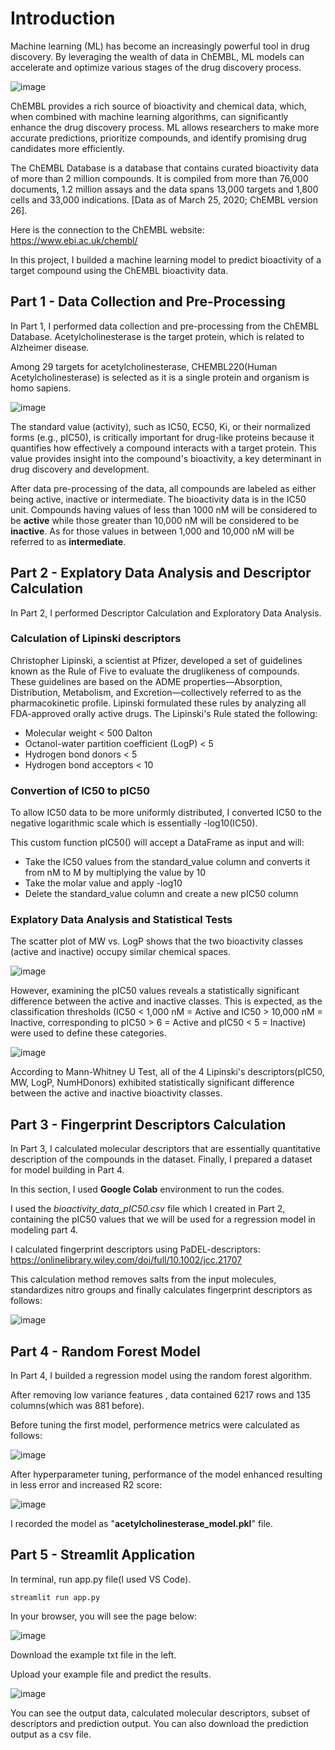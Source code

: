 
# Introduction 
Machine learning (ML) has become an increasingly powerful tool in drug discovery. By leveraging the wealth of data in ChEMBL, ML models can accelerate and optimize various stages of the drug discovery process.

![image](https://github.com/user-attachments/assets/734f70c6-3b30-49df-af68-95a6564fd4fd)


ChEMBL provides a rich source of bioactivity and chemical data, which, when combined with machine learning algorithms, can significantly enhance the drug discovery process. ML allows researchers to make more accurate predictions, prioritize compounds, and identify promising drug candidates more efficiently.

The ChEMBL Database is a database that contains curated bioactivity data of more than 2 million compounds. It is compiled from more than 76,000 documents, 1.2 million assays and the data spans 13,000 targets and 1,800 cells and 33,000 indications. [Data as of March 25, 2020; ChEMBL version 26].

Here is the connection to the ChEMBL website: https://www.ebi.ac.uk/chembl/

In this project, I builded a machine learning model to predict bioactivity of a target compound using the ChEMBL bioactivity data.


## Part 1 - Data Collection and Pre-Processing
In Part 1, I performed data collection and pre-processing from the ChEMBL Database.
Acetylcholinesterase is the target protein, which is related to Alzheimer disease.

Among 29 targets for acetylcholinesterase, CHEMBL220(Human Acetylcholinesterase) is selected as it is a single protein and organism is homo sapiens. 

![image](https://github.com/user-attachments/assets/6137dc98-0fea-4b5e-b26d-b3578b871191)

The standard value (activity), such as IC50, EC50, Ki, or their normalized forms (e.g., pIC50), is critically important for drug-like proteins because it quantifies how effectively a compound interacts with a target protein. This value provides insight into the compound's bioactivity, a key determinant in drug discovery and development. 

After data pre-processing of the data, all compounds are labeled as either being active, inactive or intermediate.
The bioactivity data is in the IC50 unit. Compounds having values of less than 1000 nM will be considered to be **active** while those greater than 10,000 nM will be considered to be **inactive**. As for those values in between 1,000 and 10,000 nM will be referred to as **intermediate**.

## Part 2 - Explatory Data Analysis and Descriptor Calculation

In Part 2, I performed Descriptor Calculation and Exploratory Data Analysis.

### Calculation of Lipinski descriptors

Christopher Lipinski, a scientist at Pfizer, developed a set of guidelines known as the Rule of Five to evaluate the druglikeness of compounds. These guidelines are based on the ADME properties—Absorption, Distribution, Metabolism, and Excretion—collectively referred to as the pharmacokinetic profile. Lipinski formulated these rules by analyzing all FDA-approved orally active drugs.
The Lipinski's Rule stated the following:

- Molecular weight < 500 Dalton
- Octanol-water partition coefficient (LogP) < 5
- Hydrogen bond donors < 5
- Hydrogen bond acceptors < 10

### Convertion of IC50 to pIC50
To allow IC50 data to be more uniformly distributed, I converted IC50 to the negative logarithmic scale which is essentially -log10(IC50).

This custom function pIC50() will accept a DataFrame as input and will:

- Take the IC50 values from the standard_value column and converts it from nM to M by multiplying the value by 10
- Take the molar value and apply -log10
- Delete the standard_value column and create a new pIC50 column

### Explatory Data Analysis and Statistical Tests

The scatter plot of MW vs. LogP shows that the two bioactivity classes (active and inactive) occupy similar chemical spaces.

![image](https://github.com/user-attachments/assets/a0821acd-fcc7-4c2f-9931-a93c57375945)

However, examining the pIC50 values reveals a statistically significant difference between the active and inactive classes. This is expected, as the classification thresholds (IC50 < 1,000 nM = Active and IC50 > 10,000 nM = Inactive, corresponding to pIC50 > 6 = Active and pIC50 < 5 = Inactive) were used to define these categories.

![image](https://github.com/user-attachments/assets/0b231f5a-57bc-4998-9ea8-1533bccdd971)

According to Mann-Whitney U Test, all of the 4 Lipinski's descriptors(pIC50, MW, LogP, NumHDonors) exhibited statistically significant difference between the active and inactive bioactivity classes.

## Part 3 - Fingerprint Descriptors Calculation

In Part 3, I calculated molecular descriptors that are essentially quantitative description of the compounds in the dataset. Finally, I prepared a dataset for model building in Part 4.

In this section, I used **Google Colab** environment to run the codes.

I used the *bioactivity_data_pIC50.csv* file which I created in Part 2, containing the pIC50 values that we will be used for a regression model in modeling part 4.

I calculated fingerprint descriptors using PaDEL-descriptors: https://onlinelibrary.wiley.com/doi/full/10.1002/jcc.21707

This calculation method removes salts from the input molecules, standardizes nitro groups and finally calculates fingerprint descriptors as follows:

![image](https://github.com/user-attachments/assets/624f2cdc-511f-4105-a23f-d884ed5e83c9)

## Part 4 - Random Forest Model

In Part 4, I builded a regression model using the random forest algorithm.

After removing low variance features , data contained 6217 rows and 135 columns(which was 881 before).

Before tuning the first model, performence metrics were calculated as follows:

![image](https://github.com/user-attachments/assets/a8085cad-b895-409f-b1c6-c294d48d6580)

After hyperparameter tuning, performance of the model enhanced resulting in less error and increased R2 score:

![image](https://github.com/user-attachments/assets/9c36fcb0-9531-45cb-a310-81f44e49b027)

I recorded the model as "**acetylcholinesterase_model.pkl**" file.

## Part 5 - Streamlit Application

In terminal, run app.py file(I used VS Code).

```
streamlit run app.py
```

In your browser, you will see the page below:

![image](https://github.com/user-attachments/assets/40e74dcf-d1e6-4208-ab52-bab9269f5ae4)

Download the example txt file in the left.

Upload your example file and predict the results.

![image](https://github.com/user-attachments/assets/52ab7a45-0015-406b-95f1-a04611c5d02a)

You can see the output data, calculated molecular descriptors, subset of descriptors and prediction output.
You can also download the prediction output as a csv file.
















